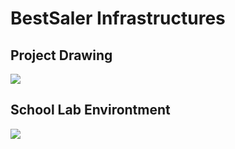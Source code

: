 # BestSaler Infrastructures

## Project Drawing
![](https://img.familie-mol.nl/Logical%20Network%20Topology%20BestSaler.png)

## School Lab Environtment
![](https://img.familie-mol.nl/PROJECT%20FYSIEKv3.1.png)
